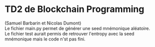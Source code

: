 # TD2 de Blockchain Programming
(Samuel Barbarin et Nicolas Dumont)                                                                
Le fichier main.py permet de générer une seed mnémonique aléatoire.                                               
Le fichier test aurait permis de retrouver l'entropy avec la seed mnémonique mais le code n'st pas fini.
